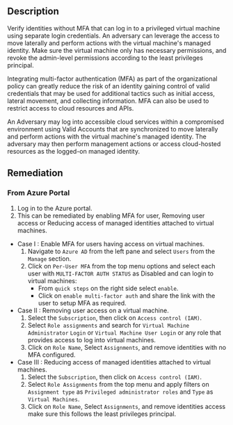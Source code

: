 ## Description

Verify identities without MFA that can log in to a privileged virtual machine using separate login credentials. An adversary can leverage the access to move laterally and perform actions with the virtual machine's managed identity. Make sure the virtual machine only has necessary permissions, and revoke the admin-level permissions according to the least privileges principal.

Integrating multi-factor authentication (MFA) as part of the organizational policy can greatly reduce the risk of an identity gaining control of valid credentials that may be used for additional tactics such as initial access, lateral movement, and collecting information. MFA can also be used to restrict access to cloud resources and APIs.

An Adversary may log into accessible cloud services within a compromised environment using Valid Accounts that are synchronized to move laterally and perform actions with the virtual machine's managed identity. The adversary may then perform management actions or access cloud-hosted resources as the logged-on managed identity.

## Remediation

### From Azure Portal

1. Log in to the Azure portal.
2. This can be remediated by enabling MFA for user, Removing user access or Reducing access of managed identities attached to virtual machines.
- Case I : Enable MFA for users having access on virtual machines.
  1. Navigate to `Azure AD` from the left pane and select `Users` from the `Manage` section.
  2. Click on `Per-User MFA` from the top menu options and select each user with `MULTI-FACTOR AUTH STATUS` as Disabled and can login to virtual machines:
     + From `quick steps` on the right side select `enable`.
     + Click on `enable multi-factor auth` and share the link with the user to setup MFA as required.
- Case II : Removing user access on a virtual machine.
  1. Select the `Subscription`, then click on `Access control (IAM)`.
  2. Select `Role assignments` and search for `Virtual Machine Administrator` `Login` or `Virtual Machine User Login` or any role that provides access to log into virtual machines.
  3. Click on `Role Name`, Select `Assignments`, and remove identities with no MFA configured.
- Case III : Reducing access of managed identities attached to virtual machines.
  1. Select the `Subscription`, then click on `Access control (IAM)`.
  2. Select `Role Assignments` from the top menu and apply filters on `Assignment type` as `Privileged administrator roles` and `Type` as `Virtual Machines`.
  3. Click on `Role Name`, Select `Assignments`, and remove identities access make sure this follows the least privileges principal.